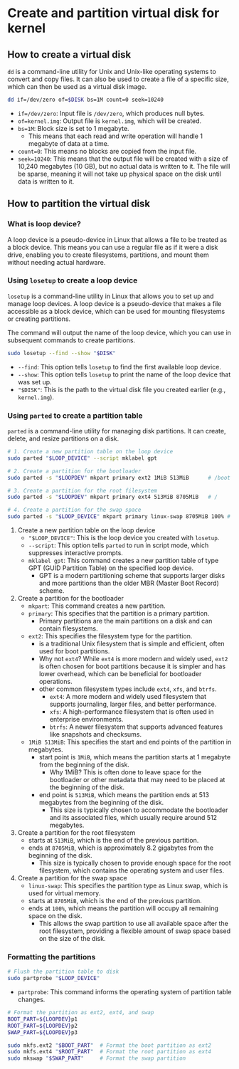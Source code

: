 # Create and partition virtual disk for kernel

## How to create a virtual disk

`dd` is a command-line utility for Unix and Unix-like operating systems to convert and copy files. It can also be used to create a file of a specific size, which can then be used as a virtual disk image.

```sh
dd if=/dev/zero of=$DISK bs=1M count=0 seek=10240
```

- `if=/dev/zero`: Input file is `/dev/zero`, which produces null bytes.
- `of=kernel.img`: Output file is `kernel.img`, which will be created.
- `bs=1M`: Block size is set to 1 megabyte.
    - This means that each read and write operation will handle 1 megabyte of data at a time.
- `count=0`: This means no blocks are copied from the input file.
- `seek=10240`: This means that the output file will be created with a size of 10,240 megabytes (10 GB), but no actual data is written to it. The file will be sparse, meaning it will not take up physical space on the disk until data is written to it.

## How to partition the virtual disk

### What is loop device?

A loop device is a pseudo-device in Linux that allows a file to be treated as a block device. This means you can use a regular file as if it were a disk drive, enabling you to create filesystems, partitions, and mount them without needing actual hardware.

### Using `losetup` to create a loop device

`losetup` is a command-line utility in Linux that allows you to set up and manage loop devices. A loop device is a pseudo-device that makes a file accessible as a block device, which can be used for mounting filesystems or creating partitions.

The command will output the name of the loop device, which you can use in subsequent commands to create partitions.
```sh
sudo losetup --find --show "$DISK"
```

- `--find`: This option tells `losetup` to find the first available loop device.
- `--show`: This option tells `losetup` to print the name of the loop device that was set up.
- `"$DISK"`: This is the path to the virtual disk file you created earlier (e.g., `kernel.img`).

### Using `parted` to create a partition table

`parted` is a command-line utility for managing disk partitions. It can create, delete, and resize partitions on a disk.

```sh
# 1. Create a new partition table on the loop device
sudo parted "$LOOP_DEVICE" --script mklabel gpt

# 2. Create a partition for the bootloader
sudo parted -s "$LOOPDEV" mkpart primary ext2 1MiB 513MiB      # /boot

# 3. Create a partition for the root filesystem
sudo parted -s "$LOOPDEV" mkpart primary ext4 513MiB 8705MiB   # /

# 4. Create a partition for the swap space
sudo parted -s "$LOOP_DEVICE" mkpart primary linux-swap 8705MiB 100% # swap
```

1. Create a new partition table on the loop device
    - `"$LOOP_DEVICE"`: This is the loop device you created with `losetup`.
    - `--script`: This option tells `parted` to run in script mode, which suppresses interactive prompts.
    - `mklabel gpt`: This command creates a new partition table of type GPT (GUID Partition Table) on the specified loop device.
        - GPT is a modern partitioning scheme that supports larger disks and more partitions than the older MBR (Master Boot Record) scheme.
2. Create a partition for the bootloader
    - `mkpart`: This command creates a new partition.
    - `primary`: This specifies that the partition is a primary partition.
        - Primary partitions are the main partitions on a disk and can contain filesystems.
    - `ext2`: This specifies the filesystem type for the partition.
        - is a traditional Unix filesystem that is simple and efficient, often used for boot partitions.
        - Why not `ext4`? While `ext4` is more modern and widely used, `ext2` is often chosen for boot partitions because it is simpler and has lower overhead, which can be beneficial for bootloader operations.
        - other common filesystem types include `ext4`, `xfs`, and `btrfs`.
            - `ext4`: A more modern and widely used filesystem that supports journaling, larger files, and better performance.
            - `xfs`: A high-performance filesystem that is often used in enterprise environments.
            - `btrfs`: A newer filesystem that supports advanced features like snapshots and checksums.
    - `1MiB 513MiB`: This specifies the start and end points of the partition in megabytes.
        - start point is `1MiB`, which means the partition starts at 1 megabyte from the beginning of the disk.
            - Why 1MiB? This is often done to leave space for the bootloader or other metadata that may need to be placed at the beginning of the disk.
        - end point is `513MiB`, which means the partition ends at 513 megabytes from the beginning of the disk.
            - This size is typically chosen to accommodate the bootloader and its associated files, which usually require around 512 megabytes.
3. Create a partition for the root filesystem
    - starts at `513MiB`, which is the end of the previous partition.
    - ends at `8705MiB`, which is approximately 8.2 gigabytes from the beginning of the disk.
        - This size is typically chosen to provide enough space for the root filesystem, which contains the operating system and user files.
4. Create a partition for the swap space
    - `linux-swap`: This specifies the partition type as Linux swap, which is used for virtual memory.
    - starts at `8705MiB`, which is the end of the previous partition.
    - ends at `100%`, which means the partition will occupy all remaining space on the disk.
        - This allows the swap partition to use all available space after the root filesystem, providing a flexible amount of swap space based on the size of the disk.

### Formatting the partitions

```sh
# Flush the partition table to disk
sudo partprobe "$LOOP_DEVICE"
```

- `partprobe`: This command informs the operating system of partition table changes.

```sh
# Format the partition as ext2, ext4, and swap
BOOT_PART=${LOOPDEV}p1
ROOT_PART=${LOOPDEV}p2
SWAP_PART=${LOOPDEV}p3

sudo mkfs.ext2 "$BOOT_PART"  # Format the boot partition as ext2
sudo mkfs.ext4 "$ROOT_PART"  # Format the root partition as ext4
sudo mkswap "$SWAP_PART"     # Format the swap partition
```
